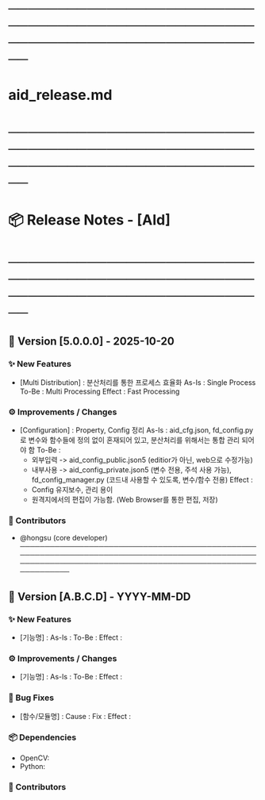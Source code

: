 # ─────────────────────────────────────────────────────────────────────────────
# aid_release.md
# ─────────────────────────────────────────────────────────────────────────────
# 📦 Release Notes - [AId]
# ─────────────────────────────────────────────────────────────────────────────

## 📅 Version [5.0.0.0] - 2025-10-20
### ✨ New Features
- [Multi Distribution] : 분산처리를 통한 프로세스 효율화
  As-Is : Single Process
  To-Be : Multi Processing
  Effect : Fast Processing
### ⚙️ Improvements / Changes
- [Configuration] : Property, Config 정리
  As-Is : aid_cfg.json, fd_config.py 로 변수와 함수들에 정의 없이 혼재되어 있고, 분산처리를 위해서는 통합 관리 되어야 함
  To-Be : 
  - 외부입력 -> aid_config_public.json5 (editior가 아닌, web으로 수정가능)
  - 내부사용 -> aid_config_private.json5 (변수 전용, 주석 사용 가능), fd_config_manager.py (코드내 사용할 수 있도록, 변수/함수 전용)
  Effect : 
  - Config 유지보수, 관리 용이
  - 원격지에서의 편집이 가능함. (Web Browser를 통한 편집, 저장)
### 📁 Contributors
- @hongsu (core developer)
──────────────────────────────────────────────────────────────────────────────────────────────────────────────────────────────────────────────────────────

## 📅 Version [A.B.C.D] - YYYY-MM-DD
### ✨ New Features
- [기능명] :
  As-Is :
  To-Be :
  Effect :
### ⚙️ Improvements / Changes
- [기능명] :
  As-Is :
  To-Be :
  Effect :
### 🐛 Bug Fixes
- [함수/모듈명] :
  Cause :
  Fix :
  Effect :
### 📦 Dependencies
- OpenCV:
- Python:
### 📁 Contributors
